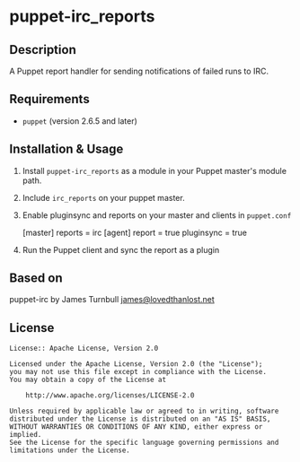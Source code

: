 puppet-irc\_reports
==================

Description
-----------

A Puppet report handler for sending notifications of failed runs to IRC.

Requirements
------------

* `puppet` (version 2.6.5 and later)

Installation & Usage
--------------------

1. Install `puppet-irc_reports` as a module in your Puppet master's module path.

1. Include `irc_reports` on your puppet master.

1. Enable pluginsync and reports on your master and clients in `puppet.conf`

    [master]
        reports = irc
    [agent]
        report = true
        pluginsync = true

1. Run the Puppet client and sync the report as a plugin

Based on
--------

puppet-irc by James Turnbull <james@lovedthanlost.net>

License
-------

    License:: Apache License, Version 2.0

    Licensed under the Apache License, Version 2.0 (the "License");
    you may not use this file except in compliance with the License.
    You may obtain a copy of the License at

        http://www.apache.org/licenses/LICENSE-2.0

    Unless required by applicable law or agreed to in writing, software
    distributed under the License is distributed on an "AS IS" BASIS,
    WITHOUT WARRANTIES OR CONDITIONS OF ANY KIND, either express or implied.
    See the License for the specific language governing permissions and
    limitations under the License.
